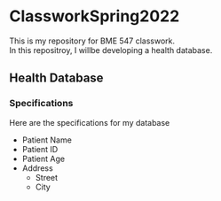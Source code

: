 # ClassworkSpring2022

This is my repository for BME 547 classwork.  <br>
In this repositroy, I willbe developing a health database.

## Health Database
### Specifications
Here are the specifications for my database
* Patient Name
* Patient ID
* Patient Age
* Address
	- Street
	- City